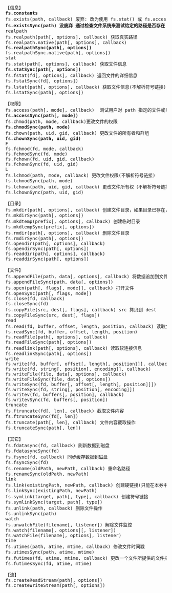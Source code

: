 <pre>
【信息】
<b>fs.constants</b>
fs.exists(path, callback) 废弃: 改为使用 fs.stat() 或 fs.access()
<b>fs.existsSync(path) 没废弃 通过检查文件系统来测试给定的路径是否存在</b>
realpath
fs.realpath(path[, options], callback) 获取真实路径
fs.realpath.native(path[, options], callback)
<b>fs.realpathSync(path[, options])</b>
fs.realpathSync.native(path[, options])
stat
fs.stat(path[, options], callback) 获取文件信息
<b>fs.statSync(path[, options])</b>
fs.fstat(fd[, options], callback) 返回文件的详细信息
fs.fstatSync(fd[, options])
fs.lstat(path[, options], callback) 获取文件信息(不解析符号链接)
fs.lstatSync(path[, options])

【权限】
fs.access(path[, mode], callback)  测试用户对 path 指定的文件或目录的权限
<b>fs.accessSync(path[, mode])</b>
fs.chmod(path, mode, callback)更改文件的权限
<b>fs.chmodSync(path, mode)</b>
fs.chown(path, uid, gid, callback) 更改文件的所有者和群组
<b>fs.chownSync(path, uid, gid)</b>
F
fs.fchmod(fd, mode, callback)
fs.fchmodSync(fd, mode)
fs.fchown(fd, uid, gid, callback)
fs.fchownSync(fd, uid, gid)
L
fs.lchmod(path, mode, callback) 更改文件权限(不解析符号链接)
fs.lchmodSync(path, mode)
fs.lchown(path, uid, gid, callback) 更改文件所有权（不解析符号链接）
fs.lchownSync(path, uid, gid)

【目录】
fs.mkdir(path[, options], callback) 创建文件目录，如果目录已存在，将抛出异常
fs.mkdirSync(path[, options])
fs.mkdtemp(prefix[, options], callback) 创建临时目录
fs.mkdtempSync(prefix[, options])
fs.rmdir(path[, options], callback) 删除文件目录
fs.rmdirSync(path[, options])
fs.opendir(path[, options], callback)
fs.opendirSync(path[, options])
fs.readdir(path[, options], callback)
fs.readdirSync(path[, options])
 
【文件】
fs.appendFile(path, data[, options], callback) 将数据追加到文件，如果文件尚不存在则创建该文件
fs.appendFileSync(path, data[, options]) 
fs.open(path[, flags[, mode]], callback) 打开文件
fs.openSync(path[, flags, mode])
fs.close(fd, callback)
fs.closeSync(fd)
fs.copyFile(src, dest[, flags], callback) src 拷贝到 dest
fs.copyFileSync(src, dest[, flags])
read
fs.read(fd, buffer, offset, length, position, callback) 读取文件内容
fs.readSync(fd, buffer, offset, length, position)
fs.readFile(path[, options], callback)
fs.readFileSync(path[, options])
fs.readlink(path[, options], callback) 读取软连接信息
fs.readlinkSync(path[, options])
write
fs.write(fd, buffer[, offset[, length[, position]]], callback)
fs.write(fd, string[, position[, encoding]], callback)
fs.writeFile(file, data[, options], callback)
fs.writeFileSync(file, data[, options])
fs.writeSync(fd, buffer[, offset[, length[, position]]])
fs.writeSync(fd, string[, position[, encoding]])
fs.writev(fd, buffers[, position], callback)
fs.writevSync(fd, buffers[, position])
truncate
fs.ftruncate(fd[, len], callback) 截取文件内容
fs.ftruncateSync(fd[, len])
fs.truncate(path[, len], callback) 文件内容截取操作
fs.truncateSync(path[, len])

【其它】
fs.fdatasync(fd, callback) 刷新数据到磁盘
fs.fdatasyncSync(fd)
fs.fsync(fd, callback) 同步缓存数据到磁盘
fs.fsyncSync(fd)
fs.rename(oldPath, newPath, callback) 重命名路径
fs.renameSync(oldPath, newPath)
link
fs.link(existingPath, newPath, callback) 创建硬链接(只能在本券中)
fs.linkSync(existingPath, newPath)
fs.symlink(target, path[, type], callback) 创建符号链接
fs.symlinkSync(target, path[, type])
fs.unlink(path, callback) 删除文件操作
fs.unlinkSync(path)
watch
fs.unwatchFile(filename[, listener]) 解除文件监控
fs.watch(filename[, options][, listener])
fs.watchFile(filename[, options], listener)
time
fs.utimes(path, atime, mtime, callback) 修改文件时间戳
fs.utimesSync(path, atime, mtime)
fs.futimes(fd, atime, mtime, callback) 更改一个文件所提供的文件描述符引用的文件的时间戳
fs.futimesSync(fd, atime, mtime)

【流】
fs.createReadStream(path[, options])
fs.createWriteStream(path[, options])


</pre>
